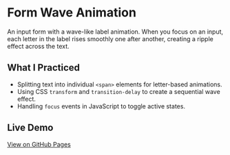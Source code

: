 # Form Wave Animation

An input form with a wave-like label animation. When you focus on an input, each letter in the label rises smoothly one after another, creating a ripple effect across the text.

## What I Practiced

- Splitting text into individual `<span>` elements for letter-based animations.
- Using CSS `transform` and `transition-delay` to create a sequential wave effect.
- Handling `focus` events in JavaScript to toggle active states.

## Live Demo

[View on GitHub Pages](https://augusta08.github.io/50-projects-50-days/08-form-wave-animation)
